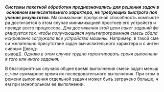 _**Системы**_ _**пакетной**_ _**обработки**_ _**предназначались**_ _**для**_ _**решения**_ _**задач**_ _**в**_ _**основном**_ _**вычислительного**_ _**характера,**_ _**не**_ _**требующих**_ _**быстрого**_ _**получения**_ _**результатов.**_ Максимальная пропускная способность компьютера достигается в этом случае минимизацией простоев его устройств и прежде всего процессора. _Для_ _достижения_ _этой_ _цели_ _пакет_ _заданий_ _формируется_ _так,_ _чтобы_ _получающаяся_ _мультипрограммная_ _смесь_ _сбалансированно_ _загружала_ _все_ _устройства_ _машины._ Например, в такой смеси желательно присутствие задач вычислительного характера и с интенсивным [[ввод-вывод]]. _Однако_ _в_ _этом_ _случае_ _трудно_ _гарантировать_ _сроки_ _выполнения_ _того_ _или_ _иного_ _задания._

В благоприятных случаях общее время выполнения смеси задач меньше, чем суммарное время их последовательного выполнения. При этом времени выполнения отдельной задачи может быть затрачено больше, чем при монопольном ее выполнении.
